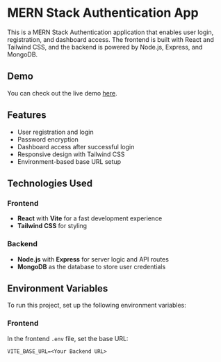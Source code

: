 # MERN Stack Authentication App

This is a MERN Stack Authentication application that enables user login, registration, and dashboard access. The frontend is built with React and Tailwind CSS, and the backend is powered by Node.js, Express, and MongoDB.

## Demo

You can check out the live demo [here](https://frontend-form-sr-final.onrender.com/).

## Features

- User registration and login
- Password encryption
- Dashboard access after successful login
- Responsive design with Tailwind CSS
- Environment-based base URL setup

## Technologies Used

### Frontend

- **React** with **Vite** for a fast development experience
- **Tailwind CSS** for styling

### Backend

- **Node.js** with **Express** for server logic and API routes
- **MongoDB** as the database to store user credentials

## Environment Variables

To run this project, set up the following environment variables:

### Frontend

In the frontend `.env` file, set the base URL:

```env
VITE_BASE_URL=<Your Backend URL>
